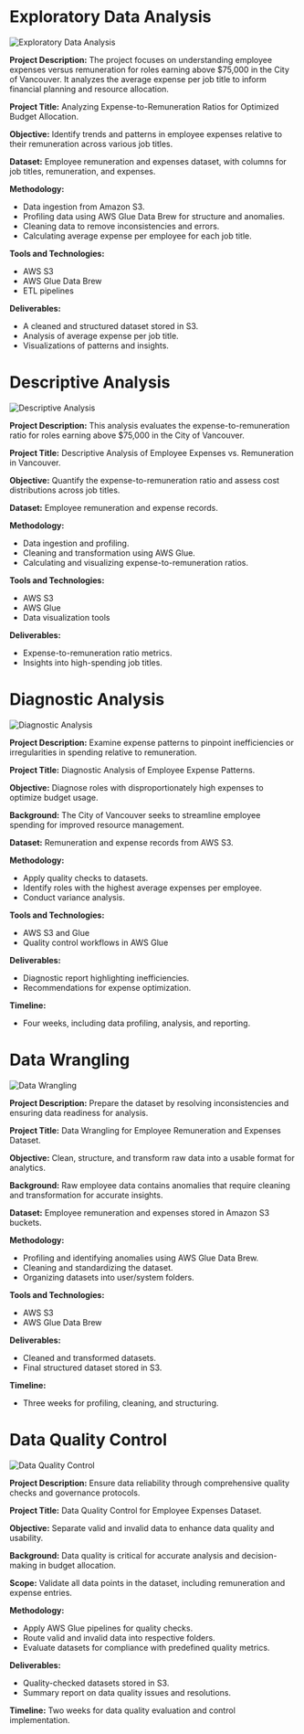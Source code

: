 # Exploratory Data Analysis

![Exploratory Data Analysis](/images/eda.png)


**Project Description:**
The project focuses on understanding employee expenses versus remuneration for roles earning above $75,000 in the City of Vancouver. It analyzes the average expense per job title to inform financial planning and resource allocation.

**Project Title:**
Analyzing Expense-to-Remuneration Ratios for Optimized Budget Allocation.

**Objective:**
Identify trends and patterns in employee expenses relative to their remuneration across various job titles.

**Dataset:**
Employee remuneration and expenses dataset, with columns for job titles, remuneration, and expenses.

**Methodology:**
- Data ingestion from Amazon S3.
- Profiling data using AWS Glue Data Brew for structure and anomalies.
- Cleaning data to remove inconsistencies and errors.
- Calculating average expense per employee for each job title.

**Tools and Technologies:**
- AWS S3
- AWS Glue Data Brew
- ETL pipelines

**Deliverables:**
- A cleaned and structured dataset stored in S3.
- Analysis of average expense per job title.
- Visualizations of patterns and insights.

# Descriptive Analysis

![Descriptive Analysis](/images/description.png)

**Project Description:**
This analysis evaluates the expense-to-remuneration ratio for roles earning above $75,000 in the City of Vancouver.

**Project Title:**
Descriptive Analysis of Employee Expenses vs. Remuneration in Vancouver.

**Objective:**
Quantify the expense-to-remuneration ratio and assess cost distributions across job titles.

**Dataset:**
Employee remuneration and expense records.

**Methodology:**
- Data ingestion and profiling.
- Cleaning and transformation using AWS Glue.
- Calculating and visualizing expense-to-remuneration ratios.

**Tools and Technologies:**
- AWS S3
- AWS Glue
- Data visualization tools

**Deliverables:**
- Expense-to-remuneration ratio metrics.
- Insights into high-spending job titles.

# Diagnostic Analysis

![Diagnostic Analysis](/images/diagnostic.png)

**Project Description:**
Examine expense patterns to pinpoint inefficiencies or irregularities in spending relative to remuneration.

**Project Title:**
Diagnostic Analysis of Employee Expense Patterns.

**Objective:**
Diagnose roles with disproportionately high expenses to optimize budget usage.

**Background:**
The City of Vancouver seeks to streamline employee spending for improved resource management.

**Dataset:**
Remuneration and expense records from AWS S3.

**Methodology:**
- Apply quality checks to datasets.
- Identify roles with the highest average expenses per employee.
- Conduct variance analysis.

**Tools and Technologies:**
- AWS S3 and Glue
- Quality control workflows in AWS Glue

**Deliverables:**
- Diagnostic report highlighting inefficiencies.
- Recommendations for expense optimization.

**Timeline:**
- Four weeks, including data profiling, analysis, and reporting.

# Data Wrangling

![Data Wrangling](/images/wrangling.png)

**Project Description:**
Prepare the dataset by resolving inconsistencies and ensuring data readiness for analysis.

**Project Title:**
Data Wrangling for Employee Remuneration and Expenses Dataset.

**Objective:**
Clean, structure, and transform raw data into a usable format for analytics.

**Background:**
Raw employee data contains anomalies that require cleaning and transformation for accurate insights.

**Dataset:**
Employee remuneration and expenses stored in Amazon S3 buckets.

**Methodology:**
- Profiling and identifying anomalies using AWS Glue Data Brew.
- Cleaning and standardizing the dataset.
- Organizing datasets into user/system folders.

**Tools and Technologies:**
- AWS S3
- AWS Glue Data Brew

**Deliverables:**
- Cleaned and transformed datasets.
- Final structured dataset stored in S3.

**Timeline:**
- Three weeks for profiling, cleaning, and structuring.

# Data Quality Control

![Data Quality Control](/images/quality-control.png)


**Project Description:**
Ensure data reliability through comprehensive quality checks and governance protocols.

**Project Title:**
Data Quality Control for Employee Expenses Dataset.

**Objective:**
Separate valid and invalid data to enhance data quality and usability.

**Background:**
Data quality is critical for accurate analysis and decision-making in budget allocation.

**Scope:**
Validate all data points in the dataset, including remuneration and expense entries.

**Methodology:**
- Apply AWS Glue pipelines for quality checks.
- Route valid and invalid data into respective folders.
- Evaluate datasets for compliance with predefined quality metrics.

**Deliverables:**
- Quality-checked datasets stored in S3.
- Summary report on data quality issues and resolutions.

**Timeline:**
Two weeks for data quality evaluation and control implementation.

